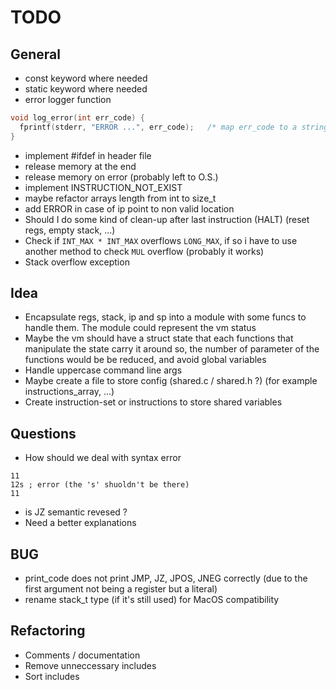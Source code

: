 # TODO

## General
- const keyword where needed
- static keyword where needed
- error logger function
```c
void log_error(int err_code) {
  fprintf(stderr, "ERROR ...", err_code);   /* map err_code to a string */
}
```
- implement #ifdef in header file
- release memory at the end
- release memory on error (probably left to O.S.)
- implement INSTRUCTION_NOT_EXIST
- maybe refactor arrays length from int to size_t
- add ERROR in case of ip point to non valid location
- Should I do some kind of clean-up after last instruction (HALT) (reset regs, empty stack, ...)
- Check if `INT_MAX * INT_MAX` overflows `LONG_MAX`, if so i have to use another method to check `MUL` overflow (probably it works)
- Stack overflow exception


## Idea
- Encapsulate regs, stack, ip and sp into a module with some funcs to handle them.
The module could represent the vm status
- Maybe the vm should have a struct state that each
functions that manipulate the state carry it around
so, the number of parameter of the functions would be
be reduced, and avoid global variables
- Handle uppercase command line args
- Maybe create a file to store config (shared.c / shared.h ?) (for example instructions_array, ...)
- Create instruction-set or instructions to store shared variables


## Questions
- How should we deal with syntax error
```
11
12s ; error (the 's' shuoldn't be there)
11
```
- is JZ semantic revesed ?
- Need a better explanations


## BUG
- print_code does not print JMP, JZ, JPOS, JNEG correctly (due to the first argument not being a register but a literal)
- rename stack_t type (if it's still used) for MacOS compatibility


## Refactoring
- Comments / documentation
- Remove unneccessary includes
- Sort includes
